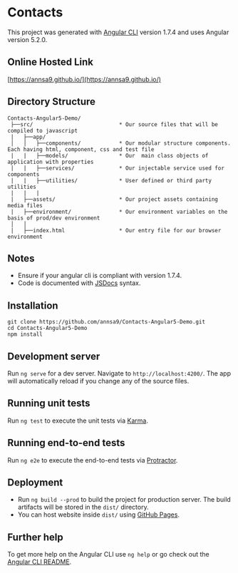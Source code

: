 # Contacts

This project was generated with [Angular CLI](https://github.com/angular/angular-cli) version 1.7.4 and uses Angular version 5.2.0.

## Online Hosted Link
[https://annsa9.github.io/](https://annsa9.github.io/)

## Directory Structure
```
Contacts-Angular5-Demo/                  
 ├──src/                           * Our source files that will be compiled to javascript
 |   ├──app/                       
 │   │   ├──components/            * Our modular structure components. Each having html, component, css and test file
 |   |   ├──models/                * Our  main class objects of application with properties
 |   |   ├──services/              * Our injectable service used for components
 |   |   ├──utilities/             * User defined or third party utilities
 |   |   |
 |   ├──assets/                    * Our project assets containing media files
 |   ├──environment/               * Our environment variables on the basis of prod/dev environment
 │   │
 |   ├──index.html                 * Our entry file for our browser environment
```

## Notes

* Ensure if your angular cli is compliant with version 1.7.4.
* Code is documented with [JSDocs](http://usejsdoc.org/) syntax.

## Installation

```
git clone https://github.com/annsa9/Contacts-Angular5-Demo.git
cd Contacts-Angular5-Demo
npm install
```

## Development server

Run `ng serve` for a dev server. Navigate to `http://localhost:4200/`. The app will automatically reload if you change any of the source files.

## Running unit tests

Run `ng test` to execute the unit tests via [Karma](https://karma-runner.github.io).

## Running end-to-end tests

Run `ng e2e` to execute the end-to-end tests via [Protractor](http://www.protractortest.org/).

## Deployment

* Run `ng build --prod` to build the project for production server. The build artifacts will be stored in the `dist/` directory.
* You can host website inside `dist/` using [GitHub Pages](https://pages.github.com/).

## Further help

To get more help on the Angular CLI use `ng help` or go check out the [Angular CLI README](https://github.com/angular/angular-cli/blob/master/README.md).
